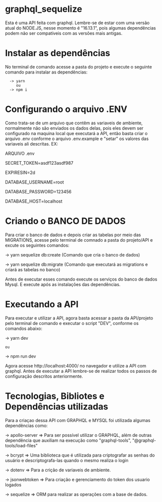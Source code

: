 # graphql_sequelize

Esta é uma API feita com graphql. 
Lembre-se de estar com uma versão atual do NODE.JS, nesse momento é "16.13.1", pois algumas dependências podem não ser compatíveis com as versões mais antigas.

# Instalar as dependências

No terminal de comando acesse a pasta do projeto e execute o seguinte comando para instalar as dependências:

      -> yarn 
         ou
      -> npm i

# Configurando o arquivo .ENV

Como trata-se de um arquivo que contêm as variaveis de ambiente, normalmente não são enviados os dados delas, pois eles devem ser configurado na maquina local que executará a API, então basta criar o arquivo .env conforme o arquivo .env.example e "setar" os valores das variaveis ali descritas.
EX:


ARQUIVO .env

  SECRET_TOKEN=asdf123asdf987
  
  EXPIRESIN=2d
  
  DATABASE_USERNAME=root
  
  DATABASE_PASSWORD=123456
  
  DATABASE_HOST=localhost



# Criando o BANCO DE DADOS


Para criar o banco de dados e depois criar as tabelas por meio das MIGRATIONS, acesse pelo terminal de comnado a pasta do projeto/API e excute os seguintes comandos:

-> yarn sequelize db:create (Comando que cria o banco de dados)

-> yarn sequelize db:migrate (Comando que executará as migrations e criará as tabelas no banco)

Antes de executar esses comando execute os serviços do banco de dados Mysql. E execute após as instalações das dependências.



# Executando a API

Para executar e utilizar a API, agora basta acessar a pasta da API/projeto pelo terminal de comando e executar o script "DEV", conforme os comandos abaixo:

-> yarn dev

    ou
    
    
-> npm run dev

Agora acesse http://localhost:4000/ no navegador e utilize a API com graphql.
Antes de executar a API lembre-se de realizar todos os passos de configuração descritos anteriormente.



# Tecnologias, Bibliotes e Dependências utilizadas


Para a criaçao dessa API com GRAPHQL e MYSQL foi utilizada algumas dependências como:

-> apollo-server => Para ser possível utilizar o GRAPHQL, além de outras dependência que auxiliam na execução como "graphql-tools", "@graphql-tools/load-files"

-> bcrypt => Uma biblioteca que é utilizada para criptografar as senhas do usuário e descriptografa-las quando o mesmo realiza o login

-> dotenv => Para a crição de variaveis de ambiente.

-> jsonwebtoken => Para criação e gerenciamento do token dos usuario logados

-> sequelize => ORM para realizar as operações com a base de dados. 